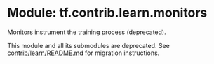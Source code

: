 <div itemscope itemtype="http://developers.google.com/ReferenceObject">
<meta itemprop="name" content="tf.contrib.learn.monitors" />
<meta itemprop="path" content="Stable" />
</div>

# Module: tf.contrib.learn.monitors

Monitors instrument the training process (deprecated).

<!-- Placeholder for "Used in" -->

This module and all its submodules are deprecated. See
[contrib/learn/README.md](https://www.tensorflow.org/code/tensorflow/contrib/learn/README.md)
for migration instructions.


